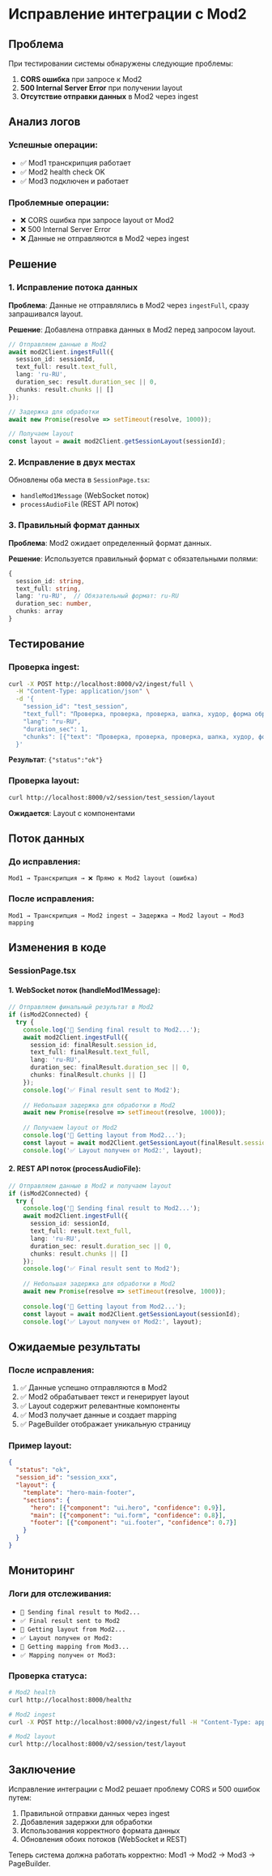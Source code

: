 # Исправление интеграции с Mod2

## Проблема

При тестировании системы обнаружены следующие проблемы:

1. **CORS ошибка** при запросе к Mod2
2. **500 Internal Server Error** при получении layout
3. **Отсутствие отправки данных** в Mod2 через ingest

## Анализ логов

### Успешные операции:
- ✅ Mod1 транскрипция работает
- ✅ Mod2 health check OK
- ✅ Mod3 подключен и работает

### Проблемные операции:
- ❌ CORS ошибка при запросе layout от Mod2
- ❌ 500 Internal Server Error
- ❌ Данные не отправляются в Mod2 через ingest

## Решение

### 1. Исправление потока данных

**Проблема**: Данные не отправлялись в Mod2 через `ingestFull`, сразу запрашивался layout.

**Решение**: Добавлена отправка данных в Mod2 перед запросом layout.

```typescript
// Отправляем данные в Mod2
await mod2Client.ingestFull({
  session_id: sessionId,
  text_full: result.text_full,
  lang: 'ru-RU',
  duration_sec: result.duration_sec || 0,
  chunks: result.chunks || []
});

// Задержка для обработки
await new Promise(resolve => setTimeout(resolve, 1000));

// Получаем layout
const layout = await mod2Client.getSessionLayout(sessionId);
```

### 2. Исправление в двух местах

Обновлены оба места в `SessionPage.tsx`:
- `handleMod1Message` (WebSocket поток)
- `processAudioFile` (REST API поток)

### 3. Правильный формат данных

**Проблема**: Mod2 ожидает определенный формат данных.

**Решение**: Используется правильный формат с обязательными полями:

```typescript
{
  session_id: string,
  text_full: string,
  lang: 'ru-RU',  // Обязательный формат: ru-RU
  duration_sec: number,
  chunks: array
}
```

## Тестирование

### Проверка ingest:
```bash
curl -X POST http://localhost:8000/v2/ingest/full \
  -H "Content-Type: application/json" \
  -d '{
    "session_id": "test_session",
    "text_full": "Проверка, проверка, проверка, шапка, худор, форма обратной связи.",
    "lang": "ru-RU",
    "duration_sec": 1,
    "chunks": [{"text": "Проверка, проверка, проверка, шапка, худор, форма обратной связи.", "start": 0, "end": 1}]
  }'
```

**Результат**: `{"status":"ok"}`

### Проверка layout:
```bash
curl http://localhost:8000/v2/session/test_session/layout
```

**Ожидается**: Layout с компонентами

## Поток данных

### До исправления:
```
Mod1 → Транскрипция → ❌ Прямо к Mod2 layout (ошибка)
```

### После исправления:
```
Mod1 → Транскрипция → Mod2 ingest → Задержка → Mod2 layout → Mod3 mapping
```

## Изменения в коде

### SessionPage.tsx

#### 1. WebSocket поток (handleMod1Message):
```typescript
// Отправляем финальный результат в Mod2
if (isMod2Connected) {
  try {
    console.log('🔄 Sending final result to Mod2...');
    await mod2Client.ingestFull({
      session_id: finalResult.session_id,
      text_full: finalResult.text_full,
      lang: 'ru-RU',
      duration_sec: finalResult.duration_sec || 0,
      chunks: finalResult.chunks || []
    });
    console.log('✅ Final result sent to Mod2');
    
    // Небольшая задержка для обработки в Mod2
    await new Promise(resolve => setTimeout(resolve, 1000));
    
    // Получаем layout от Mod2
    console.log('🔄 Getting layout from Mod2...');
    const layout = await mod2Client.getSessionLayout(finalResult.session_id);
    console.log('✅ Layout получен от Mod2:', layout);
```

#### 2. REST API поток (processAudioFile):
```typescript
// Отправляем данные в Mod2 и получаем layout
if (isMod2Connected) {
  try {
    console.log('🔄 Sending final result to Mod2...');
    await mod2Client.ingestFull({
      session_id: sessionId,
      text_full: result.text_full,
      lang: 'ru-RU',
      duration_sec: result.duration_sec || 0,
      chunks: result.chunks || []
    });
    console.log('✅ Final result sent to Mod2');
    
    // Небольшая задержка для обработки в Mod2
    await new Promise(resolve => setTimeout(resolve, 1000));
    
    console.log('🔄 Getting layout from Mod2...');
    const layout = await mod2Client.getSessionLayout(sessionId);
    console.log('✅ Layout получен от Mod2:', layout);
```

## Ожидаемые результаты

### После исправления:
1. ✅ Данные успешно отправляются в Mod2
2. ✅ Mod2 обрабатывает текст и генерирует layout
3. ✅ Layout содержит релевантные компоненты
4. ✅ Mod3 получает данные и создает mapping
5. ✅ PageBuilder отображает уникальную страницу

### Пример layout:
```json
{
  "status": "ok",
  "session_id": "session_xxx",
  "layout": {
    "template": "hero-main-footer",
    "sections": {
      "hero": [{"component": "ui.hero", "confidence": 0.9}],
      "main": [{"component": "ui.form", "confidence": 0.8}],
      "footer": [{"component": "ui.footer", "confidence": 0.7}]
    }
  }
}
```

## Мониторинг

### Логи для отслеживания:
- `🔄 Sending final result to Mod2...`
- `✅ Final result sent to Mod2`
- `🔄 Getting layout from Mod2...`
- `✅ Layout получен от Mod2:`
- `🔄 Getting mapping from Mod3...`
- `✅ Mapping получен от Mod3:`

### Проверка статуса:
```bash
# Mod2 health
curl http://localhost:8000/healthz

# Mod2 ingest
curl -X POST http://localhost:8000/v2/ingest/full -H "Content-Type: application/json" -d '{"session_id":"test","text_full":"тест","lang":"ru-RU","duration_sec":1,"chunks":[]}'

# Mod2 layout
curl http://localhost:8000/v2/session/test/layout
```

## Заключение

Исправление интеграции с Mod2 решает проблему CORS и 500 ошибок путем:
1. Правильной отправки данных через ingest
2. Добавления задержки для обработки
3. Использования корректного формата данных
4. Обновления обоих потоков (WebSocket и REST)

Теперь система должна работать корректно: Mod1 → Mod2 → Mod3 → PageBuilder.






